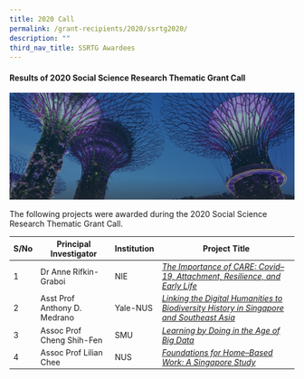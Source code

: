 ```yaml
---
title: 2020 Call
permalink: /grant-recipients/2020/ssrtg2020/
description: ""
third_nav_title: SSRTG Awardees
---
```


#### **Results of 2020 Social Science Research Thematic Grant Call**
![](/images/hero-banner.png)

The following projects were awarded during the 2020 Social Science Research Thematic Grant Call. 


| S/No | Principal<br>Investigator | Institution |Project Title |
| -------- | -------- | -------- | -------- |
| 1 | Dr Anne Rifkin-Graboi | NIE |*[The Importance of CARE: Covid–19, Attachment, Resilience, and Early Life](https://staging.d2ih14cxifahz0.amplifyapp.com/projects-funded/thematic-grant/anne2020/)*  |
| 2 |  Asst Prof Anthony D. Medrano | Yale-NUS |*[Linking the Digital Humanities to Biodiversity History in Singapore and Southeast Asia](https://staging.d2ih14cxifahz0.amplifyapp.com/projects/thematic-grant/anthony2020/)* |
| 3 |  Assoc Prof Cheng Shih-Fen |SMU | *[Learning by Doing in the Age of Big Data](https://staging.d2ih14cxifahz0.amplifyapp.com/projects/thematic-grant/shihfen2020/)* |
| 4 |  Assoc Prof Lilian Chee | NUS | *[Foundations for Home–Based Work: A Singapore Study](https://staging.d2ih14cxifahz0.amplifyapp.com/projects/thematic-grant/lilian2020/)* |